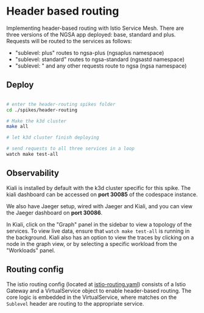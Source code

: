 # Header based routing

Implementing header-based routing with Istio Service Mesh. There are three versions of the NGSA app deployed: base, standard and plus. Requests will be routed to the services as follows:

- "sublevel: plus" routes to ngsa-plus (ngsaplus namespace)
- "sublevel: standard" routes to ngsa-standard (ngsastd namespace)
- "sublevel: " and any other requests route to ngsa (ngsa namespace)

## Deploy

```bash

# enter the header-routing spikes folder
cd ./spikes/header-routing

# Make the k3d cluster
make all

# let k3d cluster finish deploying

# send requests to all three services in a loop
watch make test-all

```

## Observability

Kiali is installed by default with the k3d cluster specific for this spike. The kiali dashboard can be accessed on **port 30085** of the codespace instance.

We also have Jaeger setup, wired with Jaeger and Kiali, and you can view the Jaeger dashboard on **port 30086**.

In Kiali, click on the "Graph" panel in the sidebar to view a topology of the services. To view live data, ensure that `watch make test-all` is running in the background. Kiali also has an option to view the traces by clicking on a node in the graph view, or by selecting a specific workload from the "Workloads" panel.

## Routing config

The istio routing config (located at [istio-routing.yaml](./deploy/istio-routing.yaml)) consists of a Istio Gateway and a VirtualService object to enable header-based routing. The core logic is embedded in the VirtualService, where matches on the `Sublevel` header are routing to the appropriate service.
